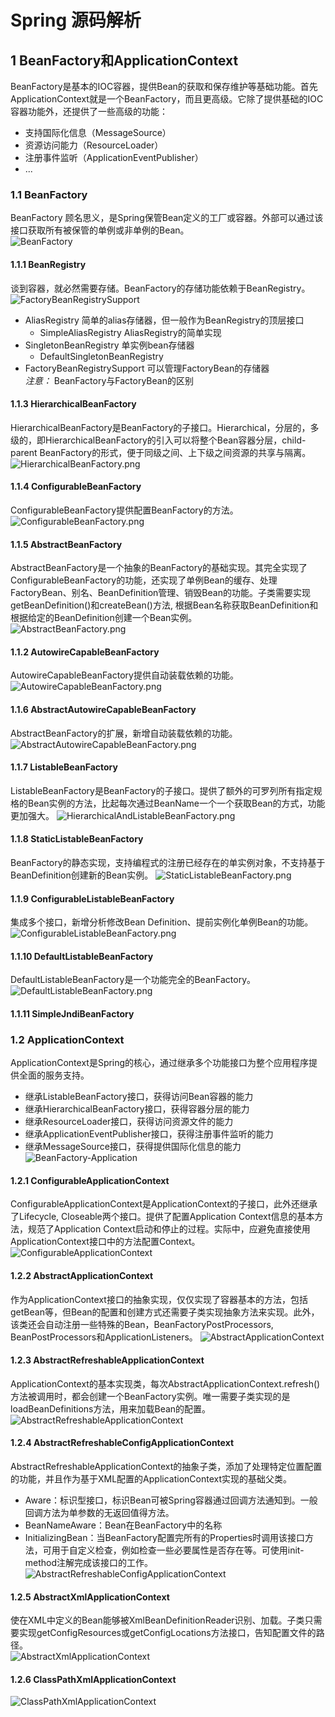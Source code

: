 # Spring 源码解析
## 1 BeanFactory和ApplicationContext
BeanFactory是基本的IOC容器，提供Bean的获取和保存维护等基础功能。首先ApplicationContext就是一个BeanFactory，而且更高级。它除了提供基础的IOC容器功能外，还提供了一些高级的功能：
- 支持国际化信息（MessageSource）
- 资源访问能力（ResourceLoader）
- 注册事件监听（ApplicationEventPublisher）
- ...

### 1.1 BeanFactory
BeanFactory 顾名思义，是Spring保管Bean定义的工厂或容器。外部可以通过该接口获取所有被保管的单例或非单例的Bean。  
![BeanFactory](resources/images/BeanFactory.png)

#### 1.1.1 BeanRegistry
谈到容器，就必然需要存储。BeanFactory的存储功能依赖于BeanRegistry。  
![FactoryBeanRegistrySupport](resources/images/FactoryBeanRegistrySupport.png)
- AliasRegistry  简单的alias存储器，但一般作为BeanRegistry的顶层接口
	- SimpleAliasRegistry AliasRegistry的简单实现
- SingletonBeanRegistry 单实例bean存储器
	- DefaultSingletonBeanRegistry
- FactoryBeanRegistrySupport 可以管理FactoryBean的存储器  
*注意：* BeanFactory与FactoryBean的区别  

#### 1.1.3 HierarchicalBeanFactory
HierarchicalBeanFactory是BeanFactory的子接口。Hierarchical，分层的，多级的，即HierarchicalBeanFactory的引入可以将整个Bean容器分层，child-parent BeanFactory的形式，便于同级之间、上下级之间资源的共享与隔离。
![HierarchicalBeanFactory.png](resources/images/HierarchicalBeanFactory.png)

#### 1.1.4 ConfigurableBeanFactory
ConfigurableBeanFactory提供配置BeanFactory的方法。  
![ConfigurableBeanFactory.png](resources/images/ConfigurableBeanFactory.png)

#### 1.1.5 AbstractBeanFactory
AbstractBeanFactory是一个抽象的BeanFactory的基础实现。其完全实现了ConfigurableBeanFactory的功能，还实现了单例Bean的缓存、处理FactoryBean、别名、BeanDefinition管理、销毁Bean的功能。子类需要实现getBeanDefinition()和createBean()方法, 根据Bean名称获取BeanDefinition和根据给定的BeanDefinition创建一个Bean实例。  
![AbstractBeanFactory.png](resources/images/AbstractBeanFactory.png)

#### 1.1.2 AutowireCapableBeanFactory
AutowireCapableBeanFactory提供自动装载依赖的功能。  
![AutowireCapableBeanFactory.png](resources/images/AutowireCapableBeanFactory.png)

#### 1.1.6 AbstractAutowireCapableBeanFactory
AbstractBeanFactory的扩展，新增自动装载依赖的功能。
![AbstractAutowireCapableBeanFactory.png](resources/images/AbstractAutowireCapableBeanFactory.png)

#### 1.1.7 ListableBeanFactory
ListableBeanFactory是BeanFactory的子接口。提供了额外的可罗列所有指定规格的Bean实例的方法，比起每次通过BeanName一个一个获取Bean的方式，功能更加强大。
![HierarchicalAndListableBeanFactory.png](resources/images/HierarchicalAndListableBeanFactory.png)

#### 1.1.8 StaticListableBeanFactory
BeanFactory的静态实现，支持编程式的注册已经存在的单实例对象，不支持基于BeanDefinition创建新的Bean实例。
![StaticListableBeanFactory.png](resources/images/StaticListableBeanFactory.png)

#### 1.1.9 ConfigurableListableBeanFactory
集成多个接口，新增分析修改Bean Definition、提前实例化单例Bean的功能。  
![ConfigurableListableBeanFactory.png](resources/images/ConfigurableListableBeanFactory.png)

#### 1.1.10 DefaultListableBeanFactory
DefaultListableBeanFactory是一个功能完全的BeanFactory。
![DefaultListableBeanFactory.png](resources/images/DefaultListableBeanFactory.png)

#### 1.1.11 SimpleJndiBeanFactory

### 1.2 ApplicationContext
ApplicationContext是Spring的核心，通过继承多个功能接口为整个应用程序提供全面的服务支持。
- 继承ListableBeanFactory接口，获得访问Bean容器的能力
- 继承HierarchicalBeanFactory接口，获得容器分层的能力
- 继承ResourceLoader接口，获得访问资源文件的能力
- 继承ApplicationEventPublisher接口，获得注册事件监听的能力
- 继承MessageSource接口，获得提供国际化信息的能力
![BeanFactory-Application](resources/images/BeanFactory-Application.png)

#### 1.2.1 ConfigurableApplicationContext
ConfigurableApplicationContext是ApplicationContext的子接口，此外还继承了Lifecycle, Closeable两个接口。提供了配置Application Context信息的基本方法，规范了Application Context启动和停止的过程。实际中，应避免直接使用ApplicationContext接口中的方法配置Context。
![ConfigurableApplicationContext](resources/images/ConfigurableApplicationContext.png)

#### 1.2.2 AbstractApplicationContext
作为ApplicationContext接口的抽象实现，仅仅实现了容器基本的方法，包括getBean等，但Bean的配置和创建方式还需要子类实现抽象方法来实现。此外，该类还会自动注册一些特殊的Bean，BeanFactoryPostProcessors, BeanPostProcessors和ApplicationListeners。
![AbstractApplicationContext](resources/images/AbstractApplicationContext.png)

#### 1.2.3 AbstractRefreshableApplicationContext
ApplicationContext的基本实现类，每次AbstractApplicationContext.refresh()方法被调用时，都会创建一个BeanFactory实例。唯一需要子类实现的是loadBeanDefinitions方法，用来加载Bean的配置。
![AbstractRefreshableApplicationContext](resources/images/AbstractRefreshableApplicationContext.png)

#### 1.2.4 AbstractRefreshableConfigApplicationContext
AbstractRefreshableApplicationContext的抽象子类，添加了处理特定位置配置的功能，并且作为基于XML配置的ApplicationContext实现的基础父类。  
- Aware：标识型接口，标识Bean可被Spring容器通过回调方法通知到。一般回调方法为单参数的无返回值得方法。
- BeanNameAware：Bean在BeanFactory中的名称
- InitializingBean：当BeanFactory配置完所有的Properties时调用该接口方法，可用于自定义检查，例如检查一些必要属性是否存在等。可使用init-method注解完成该接口的工作。  
![AbstractRefreshableConfigApplicationContext](resources/images/AbstractRefreshableConfigApplicationContext.png)

#### 1.2.5 AbstractXmlApplicationContext
使在XML中定义的Bean能够被XmlBeanDefinitionReader识别、加载。子类只需要实现getConfigResources或getConfigLocations方法接口，告知配置文件的路径。  
![AbstractXmlApplicationContext](resources/images/AbstractXmlApplicationContext.png)

#### 1.2.6 ClassPathXmlApplicationContext
![ClassPathXmlApplicationContext](resources/images/ClassPathXmlApplicationContext.png)
